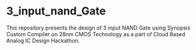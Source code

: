 # 3_input_nand_Gate
This repository presents the design of 3 input NAND Gate using Synopsis Custom Compiler on 
28nm CMOS Technology as a part of Cloud Based Analog IC Design Hackathon.
